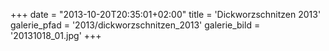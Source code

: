 +++
date = "2013-10-20T20:35:01+02:00"
title = 'Dickworzschnitzen 2013'
galerie_pfad = '2013/dickworzschnitzen_2013'
galerie_bild = '20131018_01.jpg'
+++

      